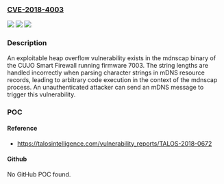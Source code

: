 ### [CVE-2018-4003](https://cve.mitre.org/cgi-bin/cvename.cgi?name=CVE-2018-4003)
![](https://img.shields.io/static/v1?label=Product&message=CUJO&color=blue)
![](https://img.shields.io/static/v1?label=Version&message=n%2Fa&color=blue)
![](https://img.shields.io/static/v1?label=Vulnerability&message=heap%20overflow&color=brighgreen)

### Description

An exploitable heap overflow vulnerability exists in the mdnscap binary of the CUJO Smart Firewall running firmware 7003. The string lengths are handled incorrectly when parsing character strings in mDNS resource records, leading to arbitrary code execution in the context of the mdnscap process. An unauthenticated attacker can send an mDNS message to trigger this vulnerability.

### POC

#### Reference
- https://talosintelligence.com/vulnerability_reports/TALOS-2018-0672

#### Github
No GitHub POC found.

